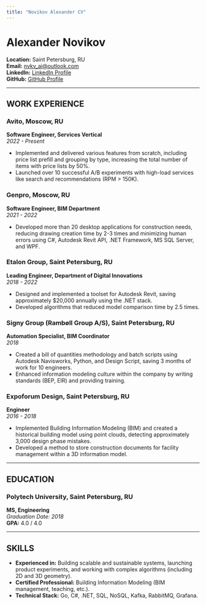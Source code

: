 ```yaml
---
title: "Novikov Alexander CV"
---
```


# Alexander Novikov

**Location:** Saint Petersburg, RU  
**Email:** [nvkv_ai@outlook.com](mailto:nvkv_ai@outlook.com)  
**LinkedIn:** [LinkedIn Profile](https://www.linkedin.com/in/novikov-ai/)  
**GitHub:** [GitHub Profile](https://github.com/novikov-ai)

---

## WORK EXPERIENCE

### Avito, Moscow, RU
**Software Engineer, Services Vertical**  
*2022 - Present*

- Implemented and delivered various features from scratch, including price list prefill and grouping by type, increasing the total number of items with price lists by 50%.
- Launched over 10 successful A/B experiments with high-load services like search and recommendations (RPM > 150K).

### Genpro, Moscow, RU
**Software Engineer, BIM Department**  
*2021 - 2022*

- Developed more than 20 desktop applications for construction needs, reducing drawing creation time by 2-3 times and minimizing human errors using C#, Autodesk Revit API, .NET Framework, MS SQL Server, and WPF.

### Etalon Group, Saint Petersburg, RU
**Leading Engineer, Department of Digital Innovations**  
*2018 - 2022*

- Designed and implemented a toolset for Autodesk Revit, saving approximately $20,000 annually using the .NET stack.
- Developed algorithms that reduced model comparison time by 2.5 times.

### Signy Group (Rambøll Group A/S), Saint Petersburg, RU
**Automation Specialist, BIM Coordinator**  
*2018*

- Created a bill of quantities methodology and batch scripts using Autodesk Navisworks, Python, and Design Script, saving 3 months of work for 10 engineers.
- Enhanced information modeling culture within the company by writing standards (BEP, EIR) and providing training.

### Expoforum Design, Saint Petersburg, RU
**Engineer**  
*2016 - 2018*

- Implemented Building Information Modeling (BIM) and created a historical building model using point clouds, detecting approximately 3,000 design phase mistakes.
- Developed a method to store construction documents for facility management within a 3D information model.

---

## EDUCATION

### Polytech University, Saint Petersburg, RU
**MS, Engineering**  
*Graduation Date: 2018*  
**GPA:** 4.0 / 4.0

---

## SKILLS

- **Experienced in:** Building scalable and sustainable systems, launching product experiments, and working with complex algorithms (including 2D and 3D geometry).
- **Certified Professional:** Building Information Modeling (BIM management, teaching, etc.).
- **Technical Stack:** Go, C#, .NET, SQL, NoSQL, Kafka, RabbitMQ, Grafana.